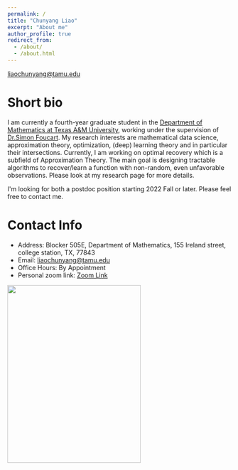```yaml
---
permalink: /
title: "Chunyang Liao"
excerpt: "About me"
author_profile: true
redirect_from: 
  - /about/
  - /about.html
---
```


liaochunyang@tamu.edu

Short bio
=====

I am currently a fourth-year graduate student in the <a href="https://www.math.tamu.edu" target="_blank">Department of Mathematics at Texas A&M University</a>, working under the supervision of <a href="https://www.math.tamu.edu/~foucart/" target="_blank">Dr.Simon Foucart</a>. My research interests are mathematical data science, approximation theory, optimization, (deep) learning theory and in particular their intersections. Currently, I am working on optimal recovery which is a subfield of Approximation Theory. The main goal is designing tractable algorithms to recover/learn a function with non-random, even unfavorable observations. Please look at my research page for more details. 

I'm looking for both a postdoc position starting 2022 Fall or later. Please feel free to contact me. 

Contact Info
=====
* Address: Blocker 505E, Department of Mathematics, 155 Ireland street,  college station, TX, 77843
* Email: liaochunyang@tamu.edu
* Office Hours:  By Appointment
* Personal zoom link: [Zoom Link](https://tamu.zoom.us/j/5522902045?pwd=Mi8vdEE0WGt0SGRLZ1dZZC9kU3dnQT09)

<a href="https://clustrmaps.com/site/1bl7w"  title="Visit tracker"><img src="//www.clustrmaps.com/map_v2.png?d=LF-_ZjqyLdfXkTmKU8n0n42IzSBzQ9NI3NDoxftxntM&cl=ffffff" width="300" height="400" /></a>
